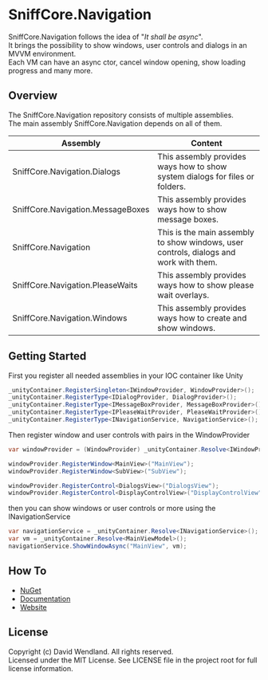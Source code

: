 SniffCore.Navigation
===

SniffCore.Navigation follows the idea of "*It shall be async*".  
It brings the possibility to show windows, user controls and dialogs in an MVVM environment.  
Each VM can have an async ctor, cancel window opening, show loading progress and many more.

## Overview
The SniffCore.Navigation repository consists of multiple assemblies.  
The main assembly SniffCore.Navigation depends on all of them.

|Assembly|Content
|-|-
|SniffCore.Navigation.Dialogs|This assembly provides ways how to show system dialogs for files or folders.
|SniffCore.Navigation.MessageBoxes|This assembly provides ways how to show message boxes.
|SniffCore.Navigation|This is the main assembly to show windows, user controls, dialogs and work with them.
|SniffCore.Navigation.PleaseWaits|This assembly provides ways how to show please wait overlays.
|SniffCore.Navigation.Windows|This assembly provides ways how to create and show windows.

## Getting Started
First you register all needed assemblies in your IOC container like Unity
```csharp
_unityContainer.RegisterSingleton<IWindowProvider, WindowProvider>();
_unityContainer.RegisterType<IDialogProvider, DialogProvider>();
_unityContainer.RegisterType<IMessageBoxProvider, MessageBoxProvider>();
_unityContainer.RegisterType<IPleaseWaitProvider, PleaseWaitProvider>();
_unityContainer.RegisterType<INavigationService, NavigationService>();
```
Then register window and user controls with pairs in the WindowProvider
```csharp
var windowProvider = (WindowProvider) _unityContainer.Resolve<IWindowProvider>();

windowProvider.RegisterWindow<MainView>("MainView");
windowProvider.RegisterWindow<SubView>("SubView");

windowProvider.RegisterControl<DialogsView>("DialogsView");
windowProvider.RegisterControl<DisplayControlView>("DisplayControlView");
```
then you can show windows or user controls or more using the INavigationService
```csharp
var navigationService = _unityContainer.Resolve<INavigationService>();
var vm = _unityContainer.Resolve<MainViewModel>();
navigationService.ShowWindowAsync("MainView", vm);
```

## How To
* [NuGet](https://www.nuget.org/packages/SniffCore.Navigation)
* [Documentation](http://documentation.sniffcore.com/)
* [Website](http://sniffcore.com)

## License

Copyright (c) David Wendland. All rights reserved.  
Licensed under the MIT License. See LICENSE file in the project root for full license information.
